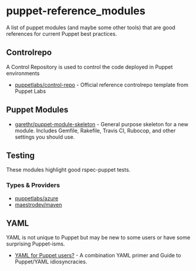 # puppet-reference_modules
A list of puppet modules (and maybe some other tools) that are good references for current Puppet best practices.

## Controlrepo
A Control Repository is used to control the code deployed in Puppet environments
* [puppetlabs/control-repo](https://github.com/puppetlabs/control-repo) - Official reference controlrepo template from Puppet Labs

## Puppet Modules
* [garethr/puppet-module-skeleton](https://github.com/garethr/puppet-module-skeleton) - General purpose skeleton for a new module. Includes Gemfile, Rakefile, Travis CI, Rubocop, and other settings you should use.

## Testing
These modules highlight good rspec-puppet tests.

### Types & Providers
* [puppetlabs/azure](https://github.com/puppetlabs/puppetlabs-azure)
* [maestrodev/maven](https://github.com/maestrodev/puppet-maven)

## YAML
YAML is not unique to Puppet but may be new to some users or have some surprising Puppet-isms.

* [YAML for Puppet users?](http://ask.puppetlabs.com/question/19711/yaml-for-puppet-users/) - A combination YAML primer and Guide to Puppet/YAML idiosyncracies.
